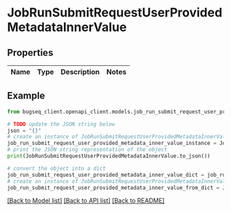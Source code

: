 # JobRunSubmitRequestUserProvidedMetadataInnerValue


## Properties

Name | Type | Description | Notes
------------ | ------------- | ------------- | -------------

## Example

```python
from bugseq_client.openapi_client.models.job_run_submit_request_user_provided_metadata_inner_value import JobRunSubmitRequestUserProvidedMetadataInnerValue

# TODO update the JSON string below
json = "{}"
# create an instance of JobRunSubmitRequestUserProvidedMetadataInnerValue from a JSON string
job_run_submit_request_user_provided_metadata_inner_value_instance = JobRunSubmitRequestUserProvidedMetadataInnerValue.from_json(json)
# print the JSON string representation of the object
print(JobRunSubmitRequestUserProvidedMetadataInnerValue.to_json())

# convert the object into a dict
job_run_submit_request_user_provided_metadata_inner_value_dict = job_run_submit_request_user_provided_metadata_inner_value_instance.to_dict()
# create an instance of JobRunSubmitRequestUserProvidedMetadataInnerValue from a dict
job_run_submit_request_user_provided_metadata_inner_value_from_dict = JobRunSubmitRequestUserProvidedMetadataInnerValue.from_dict(job_run_submit_request_user_provided_metadata_inner_value_dict)
```
[[Back to Model list]](../README.md#documentation-for-models) [[Back to API list]](../README.md#documentation-for-api-endpoints) [[Back to README]](../README.md)


